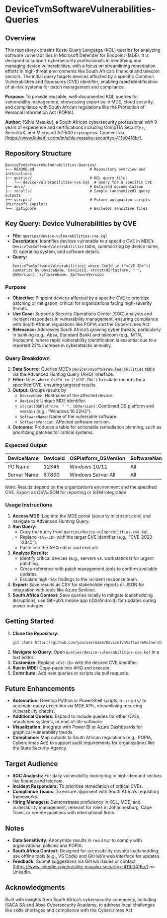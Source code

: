 # DeviceTvmSoftwareVulnerabilities-Queries

## Overview
This repository contains Kusto Query Language (KQL) queries for analyzing software vulnerabilities in Microsoft Defender for Endpoint (MDE). It is designed to support cybersecurity professionals in identifying and managing device vulnerabilities, with a focus on streamlining remediation efforts in high-threat environments like South Africa’s financial and telecom sectors. The initial query targets devices affected by a specific Common Vulnerabilities and Exposures (CVE) identifier, enabling rapid identification of at-risk systems for patch management and compliance.

**Purpose:** To provide reusable, well-documented KQL queries for vulnerability management, showcasing expertise in MDE, cloud security, and compliance with South African regulations like the Protection of Personal Information Act (POPIA).

**Author:** [Sihle Masuku], a South African cybersecurity professional with 9 years of experience and certifications including CompTIA Security+, SecurityX, and Microsoft AZ-500 in progress. Connect via [https://www.linkedin.com/in/sihle-masuku-securityx-411b0416b/].

## Repository Structure
```
DeviceTvmSoftwareVulnerabilities-Queries/
├── README.md                         # Repository overview and instructions
├── queries/                          # KQL query files
│   └── device-vulnerabilities-cve.kql  # Query for a specific CVE
├── docs/                             # Detailed documentation
├── results/                          # Sample (anonymized) query outputs
├── scripts/                          # Future automation scripts (Microsoft Copilot)
└── .gitignore                        # Excludes sensitive files
```

## Key Query: Device Vulnerabilities by CVE
- **File:** `queries/device-vulnerabilities-cve.kql`
- **Description:** Identifies devices vulnerable to a specific CVE in MDE’s `DeviceTvmSoftwareVulnerabilities` table, summarizing by device name, ID, operating system, and software details.
- **Query:**
  ```kql
  DeviceTvmSoftwareVulnerabilities| where CveId in ("<CVE-ID>")| summarize by DeviceName, DeviceId, strcat(OSPlatform, " ", OSVersion), SoftwareName, SoftwareVersion
  ```

### Purpose
- **Objective:** Pinpoint devices affected by a specific CVE to prioritize patching or mitigation, critical for organizations facing high-severity threats.
- **Use Case:** Supports Security Operations Center (SOC) analysts and incident responders in vulnerability management, ensuring compliance with South African regulations like POPIA and the Cybercrimes Act.
- **Relevance:** Addresses South Africa’s growing cyber threats, particularly in banking (e.g., Absa, Standard Bank) and telecom (e.g., MTN, Vodacom), where rapid vulnerability identification is essential due to a reported 22% increase in cyberattacks annually.

### Query Breakdown
1. **Data Source:** Queries MDE’s `DeviceTvmSoftwareVulnerabilities` table via the Advanced Hunting Query (AHQ) interface.
2. **Filter:** Uses `where CveId in ("<CVE-ID>")` to isolate records for a specified CVE, ensuring targeted results.
3. **Output:** Groups results by:
   - `DeviceName`: Hostname of the affected device.
   - `DeviceId`: Unique MDE identifier.
   - `strcat(OSPlatform, " ", OSVersion)`: Combined OS platform and version (e.g., “Windows 10 22H2”).
   - `SoftwareName`: Name of the vulnerable software.
   - `SoftwareVersion`: Affected software version.
4. **Outcome:** Produces a table for actionable remediation planning, such as prioritizing patches for critical systems.

### Expected Output
| DeviceName | DeviceId | OSPlatform_OSVersion | SoftwareName | SoftwareVersion |
|------------|----------|---------------------|--------------|-----------------|
| PC Name     | 12345    | Windows 10/11      | All          | All         |
| Server Name | 67890    | Windows Server All | All          | All         |

*Note:* Results depend on the organization’s environment and the specified CVE. Export as CSV/JSON for reporting or SIEM integration.

### Usage Instructions
1. **Access MDE:** Log into the MDE portal (security.microsoft.com) and navigate to Advanced Hunting Query.
2. **Run Query:**
   - Copy the query from `queries/device-vulnerabilities-cve.kql`.
   - Replace `<CVE-ID>` with the target CVE identifier (e.g., “CVE-2023-12345”).
   - Paste into the AHQ editor and execute.
3. **Analyze Results:**
   - Identify critical devices (e.g., servers vs. workstations) for urgent patching.
   - Cross-reference with patch management tools to confirm available updates.
   - Escalate high-risk findings to the incident response team.
4. **Export:** Save results as CSV for stakeholder reports or JSON for integration with tools like Azure Sentinel.
5. **South Africa Context:** Save queries locally to mitigate loadshedding disruptions; use GitHub’s mobile app (iOS/Android) for updates during power outages.

## Getting Started
1. **Clone the Repository:**
   ```bash
   git clone https://github.com/yourusername/DeviceTvmSoftwareVulnerabilities-Queries.git
   ```
2. **Navigate to Query:** Open `queries/device-vulnerabilities-cve.kql` in a text editor.
3. **Customize:** Replace `<CVE-ID>` with the desired CVE identifier.
4. **Run in MDE:** Copy-paste into AHQ and execute.
5. **Contribute:** Add new queries or scripts via pull requests.

## Future Enhancements
- **Automation:** Develop Python or PowerShell scripts in `scripts/` to automate query execution via MDE APIs, streamlining recurring vulnerability checks.
- **Additional Queries:** Expand to include queries for other CVEs, unpatched systems, or end-of-life software.
- **Visualization:** Integrate with Power BI or Azure Dashboards for graphical vulnerability trends.
- **Compliance:** Map outputs to South African regulations (e.g., POPIA, Cybercrimes Act) to support audit requirements for organizations like the State Security Agency.

## Target Audience
- **SOC Analysts:** For daily vulnerability monitoring in high-demand sectors like finance and telecom.
- **Incident Responders:** To prioritize remediation of critical CVEs.
- **Compliance Teams:** To ensure alignment with South Africa’s regulatory frameworks.
- **Hiring Managers:** Demonstrates proficiency in KQL, MDE, and vulnerability management, relevant for roles in Johannesburg, Cape Town, or remote positions with international firms.

## Notes
- **Data Sensitivity:** Anonymize results in `results/` to comply with organizational policies and POPIA.
- **South Africa Context:** Designed for accessibility despite loadshedding; use offline tools (e.g., VS Code) and GitHub’s web interface for updates.
- **Feedback:** Submit suggestions via GitHub Issues or contact [https://www.linkedin.com/in/sihle-masuku-securityx-411b0416b/] on LinkedIn.

## Acknowledgments
Built with insights from South Africa’s cybersecurity community, including ISACA SA and Absa Cybersecurity Academy, to address local challenges like skills shortages and compliance with the Cybercrimes Act.
